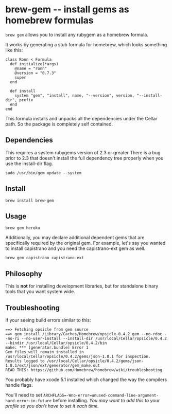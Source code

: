 brew-gem -- install gems as homebrew formulas
=============================================

`brew gem` allows you to install any rubygem as a homebrew formula.

It works by generating a stub formula for homebrew, which looks something like this:

    class Ronn < Formula
      def initialize(*args)
        @name = "ronn"
        @version = "0.7.3"
        super
      end

      def install
        system "gem", "install", name, "--version", version, "--install-dir", prefix
      end
    end

This formula installs and unpacks all the dependencies under the Cellar path. So the package is completely self contained.

Dependencies
------------
This requires a system rubygems version of 2.3 or greater
There is a bug prior to 2.3 that doesn't install the full dependency tree properly when you use the install-dir flag.

```
sudo /usr/bin/gem update --system
```

Install
-------

    brew install brew-gem

Usage
-----

    brew gem heroku

Additionally, you may declare additional dependent gems that are
specifically required by the original gem. For example, let's say you
wanted to install capistrano and you need the capistrano-ext gem as
well.

    brew gem capistrano capistrano-ext

Philosophy
----------

This is **not** for installing development libraries, but for standalone binary tools that you want system wide.

Troubleshooting
----------

If your seeing build errors similar to this:
```shell
==> Fetching opsicle from gem source
==> gem install /Library/Caches/Homebrew/opsicle-0.4.2.gem --no-rdoc --no-ri --no-user-install --install-dir /usr/local/Cellar/opsicle/0.4.2 --bindir /usr/local/Cellar/opsicle/0.4.2/bin
make: *** [generator.bundle] Error 1
Gem files will remain installed in /usr/local/Cellar/opsicle/0.4.2/gems/json-1.8.1 for inspection.
Results logged to /usr/local/Cellar/opsicle/0.4.2/gems/json-1.8.1/ext/json/ext/generator/gem_make.out
READ THIS: https://github.com/Homebrew/homebrew/wiki/troubleshooting
```

You probably have xcode 5.1 installed which changed the way the compilers handle flags.

You'll need to set `ARCHFLAGS=-Wno-error=unused-command-line-argument-hard-error-in-future` before installing.
_You may want to add this to your profile so you don't have to set it each time._
